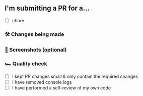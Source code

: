 ## I'm submitting a PR for a...

- [ ] chore

### 🛠 Changes being made

<!-- Here give examples of the changes you've made in this pull request. Include an itemized list if you can. It'll help the reviewer -->

### 📸 Screenshots (optional)

<!-- If you made UI changes, what are the before and afters?

| before | after |
| ------ | ----- |
|        |       | -->

### 🏎 Quality check

- [ ] I kept PR changes small & only contain the required changes
- [ ] I have removed console logs
- [ ] I have performed a self-review of my own code
